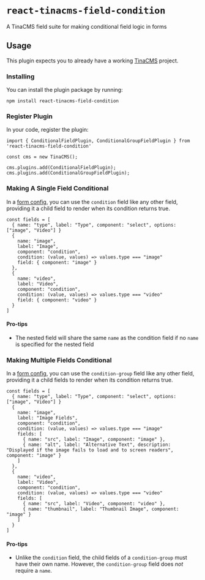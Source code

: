 # `react-tinacms-field-condition`

A TinaCMS field suite for making conditional field logic in forms

## Usage

This plugin expects you to already have a working [TinaCMS](https://tinacms.org) project.

### Installing

You can install the plugin package by running:

```
npm install react-tinacms-field-condition
```

### Register Plugin

In your code, register the plugin:

```
import { ConditionalFieldPlugin, ConditionalGroupFieldPlugin } from 'react-tinacms-field-condition'

const cms = new TinaCMS();

cms.plugins.add(ConditionalFieldPlugin);
cms.plugins.add(ConditionalGroupFieldPlugin);
```

### Making A Single Field Conditional

In a [form config](https://tina.io/docs/plugins/forms/), you can use the `condition` field like any other field, providing it a child field to render when its condition returns true.

```
const fields = [
  { name: "type", label: "Type", component: "select", options: ["image", "Video"] }
  { 
    name: "image", 
    label: "Image", 
    component: "condition",
    condition: (value, values) => values.type === "image"
    field: { component: "image" }
  },
  { 
    name: "video", 
    label: "Video", 
    component: "condition",
    condition: (value, values) => values.type === "video"
    field: { component: "video" }
  }
]
```

#### Pro-tips

- The nested field will share the same `name` as the condition field if no `name` is specified for the nested field

### Making Multiple Fields Conditional

In a [form config](https://tina.io/docs/plugins/forms/), you can use the `condition-group` field like any other field, providing it a child fields to render when its condition returns true.

```
const fields = [
  { name: "type", label: "Type", component: "select", options: ["image", "Video"] }
  { 
    name: "image", 
    label: "Image Fields", 
    component: "condition",
    condition: (value, values) => values.type === "image"
    fields: [
      { name: "src", label: "Image", component: "image" },
      { name: "alt", label: "Alternative Text", description: "Displayed if the image fails to load and to screen readers", component: "image" }
    ]
  },
  { 
    name: "video", 
    label: "Video", 
    component: "condition",
    condition: (value, values) => values.type === "video"
    fields: [
      { name: "src", label: "Video", component: "video" },
      { name: "thumbnail", label: "Thumbnail Image", component: "image" }
    ]
  }
]
```

#### Pro-tips

- Unlike the `condition` field, the child fields of a `condition-group` must have their own name. However, the `condition-group` field does _not_ require a `name`.
